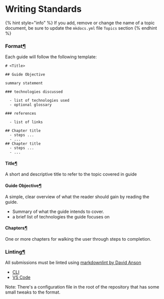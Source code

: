 # Writing Standards

{% hint style="info" %}
If you add, remove or change the name of a topic document, be sure to update the `mkdocs.yml` file `Topics` section
{% endhint %}

### Format[¶](https://lambda-school-labs.github.io/labs-guides/topics/writing-standards/#format) <a id="format"></a>

Each guide will follow the following template:

```text
# <Title>

## Guide Objective

summary statement

### technologies discussed

  - list of technologies used
  - optional glossary

### references

  - list of links

## Chapter title
  - steps ...
  - ...
## Chapter title
  - steps ...
  - ...
```

#### Title[¶](https://lambda-school-labs.github.io/labs-guides/topics/writing-standards/#title) <a id="title"></a>

A short and descriptive title to refer to the topic covered in guide

#### Guide Objective[¶](https://lambda-school-labs.github.io/labs-guides/topics/writing-standards/#guide-objective) <a id="guide-objective"></a>

A simple, clear overview of what the reader should gain by reading the guide.

* Summary of what the guide intends to cover.
* a brief list of technologies the guide focuses on

#### Chapters[¶](https://lambda-school-labs.github.io/labs-guides/topics/writing-standards/#chapters) <a id="chapters"></a>

One or more chapters for walking the user through steps to completion.

### Linting[¶](https://lambda-school-labs.github.io/labs-guides/topics/writing-standards/#linting) <a id="linting"></a>

All submissions must be linted using [markdownlint by David Anson](https://github.com/DavidAnson/markdownlint)

* [CLI](https://github.com/igorshubovych/markdownlint-cli)
* [VS Code](https://marketplace.visualstudio.com/items?itemName=DavidAnson.vscode-markdownlint)

Note: There's a configuration file in the root of the repository that has some small tweaks to the format.

